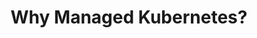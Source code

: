 ---
type: "module"
title: "Why Managed Kubernetes?"
description: "Learn why using a managed Kubernetes service can simplify your container orchestration and enhance your development workflow."
banner: "images/exoscale-icon.svg"
weight: 5
tags: [kubernetes, orchestration, sks]
level: "beginner"
categories: "basics"
---
